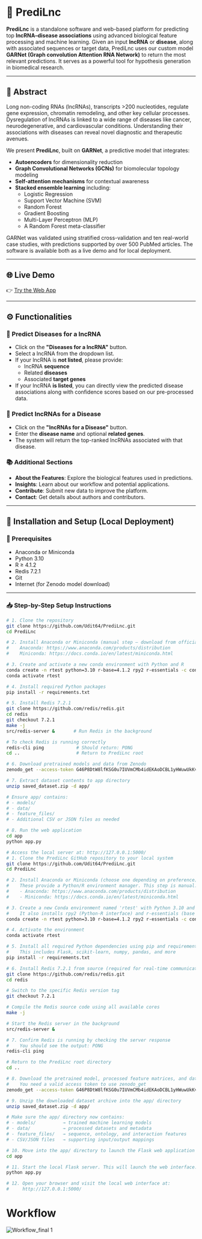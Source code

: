 # 🧬 PrediLnc

**PrediLnc** is a standalone software and web-based platform for predicting top **lncRNA–disease associations** using advanced biological feature processing and machine learning. Given an input **lncRNA** or **disease**, along with associated sequences or target data, PrediLnc uses our custom model **GARNet (Graph convolution Attention RNA Network)** to return the most relevant predictions. It serves as a powerful tool for hypothesis generation in biomedical research.

---

## 🧠 Abstract

Long non-coding RNAs (lncRNAs), transcripts >200 nucleotides, regulate gene expression, chromatin remodeling, and other key cellular processes. Dysregulation of lncRNAs is linked to a wide range of diseases like cancer, neurodegenerative, and cardiovascular conditions. Understanding their associations with diseases can reveal novel diagnostic and therapeutic avenues.

We present **PrediLnc**, built on **GARNet**, a predictive model that integrates:

- **Autoencoders** for dimensionality reduction  
- **Graph Convolutional Networks (GCNs)** for biomolecular topology modeling  
- **Self-attention mechanisms** for contextual awareness  
- **Stacked ensemble learning** including:
  - Logistic Regression
  - Support Vector Machine (SVM)
  - Random Forest
  - Gradient Boosting
  - Multi-Layer Perceptron (MLP)
  - A Random Forest meta-classifier

GARNet was validated using stratified cross-validation and ten real-world case studies, with predictions supported by over 500 PubMed articles. The software is available both as a live demo and for local deployment.

---

## 🌐 Live Demo

👉 [Try the Web App](http://predilnc.dhanjal-lab.iiitd.edu.in/)

---
## ⚙️ Functionalities

### 🔬 Predict Diseases for a lncRNA
- Click on the **"Diseases for a lncRNA"** button.
- Select a lncRNA from the dropdown list.
- If your lncRNA is **not listed**, please provide:
  - lncRNA **sequence**
  - Related **diseases**
  - Associated **target genes**
- If your lncRNA **is listed**, you can directly view the predicted disease associations along with confidence scores based on our pre-processed data.

### 🧬 Predict lncRNAs for a Disease
- Click on the **"lncRNAs for a Disease"** button.
- Enter the **disease name** and optional **related genes**.
- The system will return the top-ranked lncRNAs associated with that disease.

### 📚 Additional Sections
- **About the Features**: Explore the biological features used in predictions.
- **Insights**: Learn about our workflow and potential applications.
- **Contribute**: Submit new data to improve the platform.
- **Contact**: Get details about authors and contributors.

---

## 🚀 Installation and Setup (Local Deployment)

### 🔧 Prerequisites

- Anaconda or Miniconda  
- Python 3.10  
- R ≥ 4.1.2  
- Redis 7.2.1  
- Git  
- Internet (for Zenodo model download)

---

### 📥 Step-by-Step Setup Instructions

```bash
# 1. Clone the repository
git clone https://github.com/Udit64/PrediLnc.git
cd PrediLnc

# 2. Install Anaconda or Miniconda (manual step – download from official site)
#    Anaconda: https://www.anaconda.com/products/distribution
#    Miniconda: https://docs.conda.io/en/latest/miniconda.html

# 3. Create and activate a new conda environment with Python and R
conda create -n rtest python=3.10 r-base=4.1.2 rpy2 r-essentials -c conda-forge
conda activate rtest

# 4. Install required Python packages
pip install -r requirements.txt

# 5. Install Redis 7.2.1
git clone https://github.com/redis/redis.git
cd redis
git checkout 7.2.1
make -j
src/redis-server &       # Run Redis in the background

# To check Redis is running correctly
redis-cli ping            # Should return: PONG
cd ..                     # Return to PrediLnc root

# 6. Download pretrained models and data from Zenodo
zenodo_get --access-token G46P8DtW8lfKSG0u7IUVmCMb4idEKAoDCBL1yHWuwUkKvnFuGPSNCIkCham2 15764921

# 7. Extract dataset contents to app directory
unzip saved_dataset.zip -d app/

# Ensure app/ contains:
# - models/
# - data/
# - feature_files/
# - Additional CSV or JSON files as needed

# 8. Run the web application
cd app
python app.py

# Access the local server at: http://127.0.0.1:5000/
# 1. Clone the PrediLnc GitHub repository to your local system
git clone https://github.com/Udit64/PrediLnc.git
cd PrediLnc

# 2. Install Anaconda or Miniconda (choose one depending on preference)
#    These provide a Python/R environment manager. This step is manual:
#    - Anaconda: https://www.anaconda.com/products/distribution
#    - Miniconda: https://docs.conda.io/en/latest/miniconda.html

# 3. Create a new Conda environment named 'rtest' with Python 3.10 and R 4.1.2
#    It also installs rpy2 (Python-R interface) and r-essentials (base R packages)
conda create -n rtest python=3.10 r-base=4.1.2 rpy2 r-essentials -c conda-forge

# 4. Activate the environment
conda activate rtest

# 5. Install all required Python dependencies using pip and requirements.txt
#    This includes Flask, scikit-learn, numpy, pandas, and more
pip install -r requirements.txt

# 6. Install Redis 7.2.1 from source (required for real-time communication)
git clone https://github.com/redis/redis.git
cd redis

# Switch to the specific Redis version tag
git checkout 7.2.1

# Compile the Redis source code using all available cores
make -j

# Start the Redis server in the background
src/redis-server &

# 7. Confirm Redis is running by checking the server response
#    You should see the output: PONG
redis-cli ping

# Return to the PrediLnc root directory
cd ..

# 8. Download the pretrained model, processed feature matrices, and data files from Zenodo
#    You need a valid access token to use zenodo_get
zenodo_get --access-token G46P8DtW8lfKSG0u7IUVmCMb4idEKAoDCBL1yHWuwUkKvnFuGPSNCIkCham2 15764921

# 9. Unzip the downloaded dataset archive into the app/ directory
unzip saved_dataset.zip -d app/

# Make sure the app/ directory now contains:
# - models/          → trained machine learning models
# - data/            → processed datasets and metadata
# - feature_files/   → sequence, ontology, and interaction features
# - CSV/JSON files   → supporting input/output mappings

# 10. Move into the app/ directory to launch the Flask web application
cd app

# 11. Start the local Flask server. This will launch the web interface.
python app.py

# 12. Open your browser and visit the local web interface at:
#     http://127.0.0.1:5000/
```
# Workflow
![Workflow_final 1](https://github.com/user-attachments/assets/aab4ff5d-640d-4396-9203-43b33a50358d)
